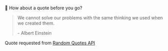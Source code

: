 📣 How about a quote before you go?

> We cannot solve our problems with the same thinking we used when we created them.
>
> <p>- Albert Einstein</p>

Quote requested from [Random Quotes API](https://github.com/lukePeavey/quotable)
